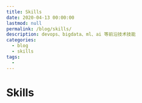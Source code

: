 ```yaml
---
title: Skills
date: 2020-04-13 00:00:00
lastmod: null
permalink: /blog/skills/
description: devops、bigdata、ml、ai 等前沿技术技能
categories: 
  - blog
  - skills
tags: 
  - 
---
```


# Skills
